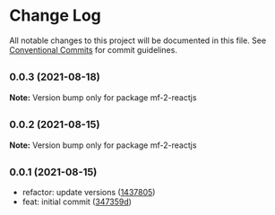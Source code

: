# Change Log

All notable changes to this project will be documented in this file.
See [Conventional Commits](https://conventionalcommits.org) for commit guidelines.

## <small>0.0.3 (2021-08-18)</small>

**Note:** Version bump only for package mf-2-reactjs





## <small>0.0.2 (2021-08-15)</small>

**Note:** Version bump only for package mf-2-reactjs





## <small>0.0.1 (2021-08-15)</small>

* refactor: update versions ([1437805](https://github.com/gmahechas/erp/commit/1437805))
* feat: initial commit ([347359d](https://github.com/gmahechas/erp/commit/347359d))

